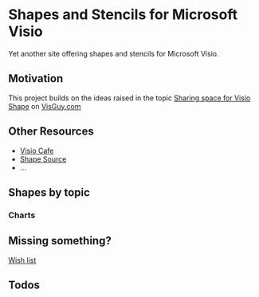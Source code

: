 # Shapes and Stencils for Microsoft Visio
Yet another site offering shapes and stencils for Microsoft Visio.

## Motivation
This project builds on the ideas raised in the topic [Sharing space for Visio Shape](http://visguy.com/vgforum/index.php?topic=9734.msg43945;topicseen#msg43945) on [VisGuy.com](visguy.com/vgforum/)



## Other Resources

- [Visio Cafe](http://www.visiocafe.com/)
- [Shape Source](https://www.shapesource.com/)
- ...



## Shapes by topic

### Charts

## Missing something?
[Wish list](wish_list.md)

## Todos
